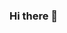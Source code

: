 ### Hi there 👋

<!--
**Jakeplayscode101/Jakeplayscode101** is a ✨ _special_ ✨ repository because its `README.md` (this file) appears on your GitHub profile.

Here are some ideas to get you started:

- 🔭 I’m currently working on classes
- 🌱 I’m currently learning coding
- 👯 I’m looking to collaborate on future projects
- 🤔 I’m looking for help with fundies
- 💬 Ask me about robotics
- 📫 How to reach me: shechter.j@northeastern.edu
- 😄 Pronouns: he/him
- ⚡ Fun fact: I did NUin Greece
-->

